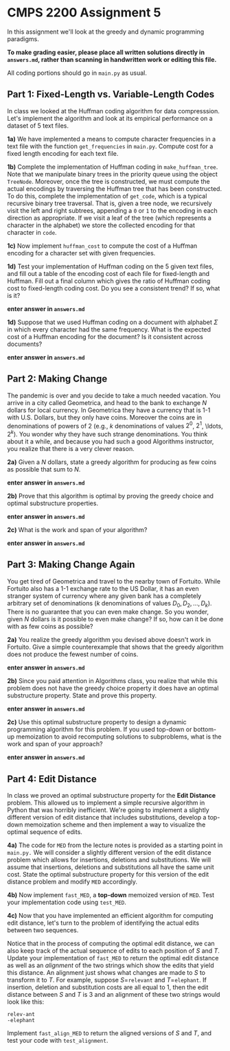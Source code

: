# CMPS 2200 Assignment 5

In this assignment we'll look at the greedy and dynamic programming paradigms.

**To make grading easier, please place all written solutions directly in `answers.md`, rather than scanning in handwritten work or editing this file.**

All coding portions should go in `main.py` as usual.


## Part 1: Fixed-Length vs. Variable-Length Codes

In class we looked at the Huffman coding algorithm for data
compresssion. Let's implement the algorithm and look at its empirical
performance on a dataset of 5 text files. 

**1a)** We have implemented a means to compute character frequencies
  in a text file with the function `get_frequencies` in
  `main.py`. Compute cost for a fixed length encoding for each text
  file.

**1b)** Complete the implementation of Huffman coding in
  `make_huffman_tree`. Note that we manipulate binary trees in the
  priority queue using the object `TreeNode`. Moreover, once the tree
  is constructed, we must compute the actual encodings by traversing
  the Huffman tree that has been constructed. To do this, complete the
  implementation of `get_code`, which is a typical recursive binary
  tree traversal. That is, given a tree node, we recursively visit the
  left and right subtrees, appending a `0` or `1` to the encoding in
  each direction as appropriate. If we visit a leaf of the tree (which
  represents a character in the alphabet) we store the
  collected encoding for that character in `code`.

**1c)** Now implement `huffman_cost` to compute the cost of a Huffman
  encoding for a character set with given frequencies.

**1d)** Test your implementation of Huffman coding on the 5 given text
files, and fill out a table of the encoding cost of each file for
fixed-length and Huffman. Fill out a final column which gives the
ratio of Huffman coding cost to fixed-length coding cost. Do you see a
consistent trend? If so, what is it?

**enter answer in `answers.md`**


**1d)** Suppose that we used Huffman coding on a document with alphabet $\Sigma$ in
  which every character had the same frequency. What is the expected
  cost of a Huffman encoding for the document? Is it consistent across
  documents?

**enter answer in `answers.md`**


## Part 2: Making Change

The pandemic is over and you decide to take a much needed vacation. You arrive in a city called Geometrica, and head to the bank to
exchange $N$ dollars for local currency. In Geometrica they have a
currency that is 1-1 with U.S. Dollars, but they only have
coins. Moreover the coins are in
denominations of powers of $2$ (e.g., $k$ denominations of values $2^0$, $2^1$, \ldots,
$2^k$). You wonder why they have
such strange denominations. You think about it a while, and because
you had such a good Algorithms instructor, you realize that there is a
very clever reason. 

**2a)** Given a $N$ dollars, state a greedy algorithm for producing
as few coins as possible that sum to $N$.

**enter answer in `answers.md`**


**2b)** Prove that this algorithm is optimal by proving the greedy
  choice and optimal substructure properties.

**enter answer in `answers.md`**


**2c)** What is the work and span of your algorithm?

**enter answer in `answers.md`**


## Part 3: Making Change Again

You get tired of Geometrica and travel to the nearby town of
Fortuito. While Fortuito also has a 1-1 exchange rate to the US
Dollar, it has an even stranger system of currency where any given bank
has a completely arbitrary set of denominations ($k$ denominations of
values $D_0, D_2, \ldots, D_k$). There is no guarantee that you can
even make change. So you wonder, given $N$ dollars is it possible to
even make change? If so, how can it be done with as few coins as
possible?

**2a)** You realize the greedy algorithm you devised above doesn't
  work in Fortuito. Give a simple counterexample that shows that the
  greedy algorithm does not produce the fewest number of coins.
  
**enter answer in `answers.md`**


**2b)** Since you paid attention in Algorithms class, you realize that
  while this problem does not have the greedy choice property it does
  have an optimal substructure property. State and prove this
  property.

**enter answer in `answers.md`**


**2c)** Use this optimal substructure property to design a
  dynamic programming algorithm for this problem. If you used top-down
  or bottom-up memoization to avoid recomputing solutions to
  subproblems, what is the work and span of your approach?

**enter answer in `answers.md`**


## Part 4: Edit Distance

In class we proved an optimal substructure property for the **Edit
Distance** problem. This allowed us to implement a simple recursive
algorithm in Python that was horribly inefficient. We're going to
implement a slightly different version of edit distance that includes
substitutions, develop a top-down memoization scheme
and then implement a way to visualize the optimal sequence of edits.


**4a)** The code for `MED` from the lecture notes is provided as a
  starting point in `main.py.` We will consider a slightly different
  version of the edit distance problem which allows for insertions,
  deletions and substitutions. We will assume that insertions,
  deletions and substitutions all have the same unit cost. State the optimal substructure property
  for this version of the edit distance problem and modify `MED` accordingly. 


**4b)** Now implement `fast_MED`, a **top-down**
  memoized version of `MED`. Test your implementation code using `test_MED`.


**4c)** Now that you have implemented an efficient algorithm for
  computing edit distance, let's turn to the problem of identifying
  the actual edits between two sequences.

 Notice that in the process of computing the optimal edit
  distance, we can also keep track of the actual sequence of edits to
  each position of $S$ and $T$. Update your implementation of `fast_MED` to
  return the optimal edit distance as well as an *alignment* of the
  two strings which show the edits that yield this distance. An
  alignment just shows what changes are made to $S$ to transform it to
  $T$. For example, suppose $S$=`relevant` and $T$=`elephant`. If
  insertion, deletion and substitution costs are all equal to $1$, then the
  edit distance between $S$ and $T$ is 3 and an
  alignment of these two strings would look like this:

  `relev-ant`\
  `-elephant`

Implement `fast_align_MED` to return the aligned versions of $S$ and $T$,
and test your code with `test_alignment`.

